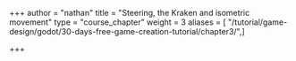 +++
author = "nathan"
title = "Steering, the Kraken and isometric movement"
type = "course_chapter"
weight = 3
aliases = [ "/tutorial/game-design/godot/30-days-free-game-creation-tutorial/chapter3/",]

+++